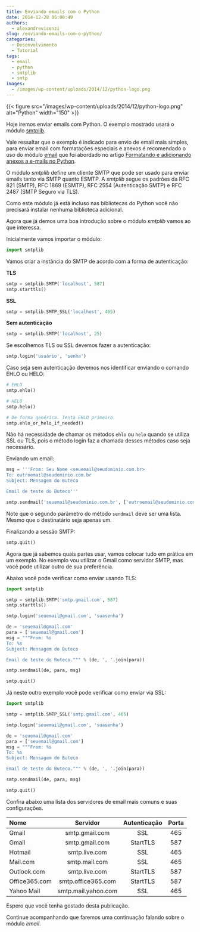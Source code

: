 ```yaml
---
title: Enviando emails com o Python
date: 2014-12-28 06:00:49
authors:
  - alexandrevicenzi
slug: /enviando-emails-com-o-python/
categories:
  - Desenvolvimento
  - Tutorial
tags:
  - email
  - python
  - smtplib
  - smtp
images:
  - /images/wp-content/uploads/2014/12/python-logo.png
---
```


{{< figure src="/images/wp-content/uploads/2014/12/python-logo.png" alt="Python" width="150" >}}

Hoje iremos enviar emails com Python. O exemplo mostrado usará o módulo [smtplib](https://docs.python.org/3.8/library/smtplib.html).

Vale ressaltar que o exemplo é indicado para envio de email mais simples, para enviar email com formatações especiais e anexos é recomendado o uso do módulo [email](https://docs.python.org/3.8/library/email.html) que foi abordado no artigo [Formatando e adicionando anexos a e-mails no Python](/formatando-e-adicionando-anexos-a-e-mails-no-python/).

O módulo _smtplib_ define um cliente SMTP que pode ser usado para enviar emails tanto via SMTP quanto ESMTP. A _smtplib_ segue os padrões da RFC 821 (SMTP), RFC 1869 (ESMTP), RFC 2554 (Autenticação SMTP) e RFC 2487 (SMTP Seguro via TLS).

Como este módulo já está incluso nas bibliotecas do Python você não precisará instalar nenhuma biblioteca adicional.

Agora que já demos uma boa introdução sobre o módulo _smtplib_ vamos ao que interessa.

Inicialmente vamos importar o módulo:

```py
import smtplib
```

Vamos criar a instância do SMTP de acordo com a forma de autenticação:

**TLS**

```py
smtp = smtplib.SMTP('localhost', 587)
smtp.starttls()
```

**SSL**

```py
smtp = smtplib.SMTP_SSL('localhost', 465)
```

**Sem autenticação**

```py
smtp = smtplib.SMTP('localhost', 25)
```

Se escolhemos TLS ou SSL devemos fazer a autenticação:

```py
smtp.login('usuário', 'senha')
```

Caso seja sem autenticação devemos nos identificar enviando o comando EHLO ou HELO:

```py
# EHLO
smtp.ehlo()

# HELO
smtp.helo()

# De forma genérica. Tenta EHLO primeiro.
smtp.ehlo_or_helo_if_needed()
```

Não há necessidade de chamar os métodos `ehlo` ou `helo` quando se utiliza SSL ou TLS, pois o método login faz a chamada desses métodos caso seja necessário.

Enviando um email:

```py
msg = '''From: Seu Nome <seuemail@seudominio.com.br>
To: outroemail@seudominio.com.br
Subject: Mensagem do Buteco

Email de teste do Buteco'''

smtp.sendmail('seuemail@seudominio.com.br', ['outroemail@seudominio.com.br'], msg)
```

Note que o segundo parâmetro do método `sendmail` deve ser uma lista. Mesmo que o destinatário seja apenas um.

Finalizando a sessão SMTP:

```py
smtp.quit()
```

Agora que já sabemos quais partes usar, vamos colocar tudo em prática em um exemplo. No exemplo vou utilizar o Gmail como servidor SMTP, mas você pode utilizar outro de sua preferência.

Abaixo você pode verificar como enviar usando TLS:

```py
import smtplib

smtp = smtplib.SMTP('smtp.gmail.com', 587)
smtp.starttls()

smtp.login('seuemail@gmail.com', 'suasenha')

de = 'seuemail@gmail.com'
para = ['seuemail@gmail.com']
msg = """From: %s
To: %s
Subject: Mensagem do Buteco

Email de teste do Buteco.""" % (de, ', '.join(para))

smtp.sendmail(de, para, msg)

smtp.quit()
```

Já neste outro exemplo você pode verificar como enviar via SSL:

```py
import smtplib

smtp = smtplib.SMTP_SSL('smtp.gmail.com', 465)

smtp.login('seuemail@gmail.com', 'suasenha')

de = 'seuemail@gmail.com'
para = ['seuemail@gmail.com']
msg = """From: %s
To: %s
Subject: Mensagem do Buteco

Email de teste do Buteco.""" % (de, ', '.join(para))

smtp.sendmail(de, para, msg)

smtp.quit()
```

Confira abaixo uma lista dos servidores de email mais comuns e suas configurações.

| Nome | Servidor | Autenticação | Porta |
|:--------------|:-------------------:|:------------:|:-----:|
| Gmail         |   smtp.gmail.com    |     SSL      |  465  |
| Gmail         |   smtp.gmail.com    |   StartTLS   |  587  |
| Hotmail       |    smtp.live.com    |     SSL      |  465  |
| Mail.com      |    smtp.mail.com    |     SSL      |  465  |
| Outlook.com   |    smtp.live.com    |   StartTLS   |  587  |
| Office365.com | smtp.office365.com  |   StartTLS   |  587  |
| Yahoo Mail    | smtp.mail.yahoo.com |     SSL      |  465  |

Espero que você tenha gostado desta publicação.

Continue acompanhando que faremos uma continuação falando sobre o módulo _email_.
